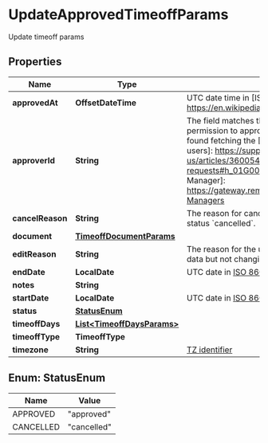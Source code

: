 

# UpdateApprovedTimeoffParams

Update timeoff params

## Properties

| Name | Type | Description | Notes |
|------------ | ------------- | ------------- | -------------|
|**approvedAt** | **OffsetDateTime** | UTC date time in [ISO 8601][] format.  [ISO 8601]: https://en.wikipedia.org/wiki/ISO_8601  |  [optional] |
|**approverId** | **String** | The field matches the &#x60;id&#x60; of a user in the Remote Platform that has permission to approve time off requests. [Available users][] can be found fetching the [List Company Manager][] endpoint.  [Available users]: https://support.remote.com/hc/en-us/articles/360054668651-Approving-Declining-time-off-requests#h_01G0014GZKZ3EMN6P7C99HAK55 [List Company Manager]: https://gateway.remote.com/v1/docs/openapi.html#tag/Company-Managers  |  [optional] |
|**cancelReason** | **String** | The reason for cancelling a time off. Required when updating to status &#x60;cancelled&#x60;. |  |
|**document** | [**TimeoffDocumentParams**](TimeoffDocumentParams.md) |  |  [optional] |
|**editReason** | **String** | The reason for the update. Required when updating the time off data but not changing the status. |  |
|**endDate** | **LocalDate** | UTC date in [ISO 8601](https://en.wikipedia.org/wiki/ISO_8601) format |  [optional] |
|**notes** | **String** |  |  [optional] |
|**startDate** | **LocalDate** | UTC date in [ISO 8601](https://en.wikipedia.org/wiki/ISO_8601) format |  [optional] |
|**status** | [**StatusEnum**](#StatusEnum) |  |  [optional] |
|**timeoffDays** | [**List&lt;TimeoffDaysParams&gt;**](TimeoffDaysParams.md) |  |  [optional] |
|**timeoffType** | **TimeoffType** |  |  [optional] |
|**timezone** | **String** | [TZ identifier](https://www.iana.org/time-zones) |  [optional] |



## Enum: StatusEnum

| Name | Value |
|---- | -----|
| APPROVED | &quot;approved&quot; |
| CANCELLED | &quot;cancelled&quot; |




